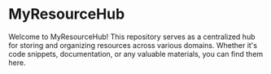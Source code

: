 # MyResourceHub
Welcome to MyResourceHub! This repository serves as a centralized hub for storing and organizing resources across various domains. Whether it's code snippets, documentation, or any valuable materials, you can find them here.
